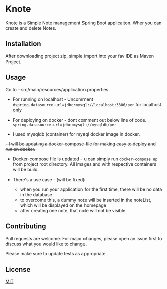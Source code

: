 # Knote

Knote is a Simple Note management Spring Boot applicaiton. Wher you can create and delete Notes.

## Installation

After downloading project zip, simple import into your fav IDE as Maven Project.

## Usage

Go to - 
src/main/resources/application.properties

- For running on localhost - Uncomment `` #spring.datasource.url=jdbc:mysql://localhost:3306/per`` for localhost only

- For deploying on docker - dont comment out below line of code.
   ``spring.datasource.url=jdbc:mysql://mysqldb/per``

- I used mysqldb (container) for mysql docker image in docker.

~~- I will be updating a docker-compose file for making easy to deploy and run on docker.~~ 
- Docker-compose file is updated - u can simply run ``docker-compose up`` from project root directory. All images and with respective containers will be build.

-  There's a use case - (will be fixed)
   - when you run your application for the first time, there will be no data in the database
   - to overcome this, a dummy note will be inserted in the noteList, which will be displayed on the homepage
   - after creating one note, that note will not be visible.


## Contributing
Pull requests are welcome. For major changes, please open an issue first to discuss what you would like to change. 

Please make sure to update tests as appropriate. 

## License
[MIT](https://choosealicense.com/licenses/mit/)
